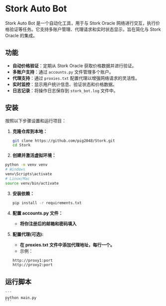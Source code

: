 # Stork Auto Bot

Stork Auto Bot 是一个自动化工具，用于与 Stork Oracle 网络进行交互，执行价格验证等任务。它支持多账户管理、代理请求和实时状态显示，旨在简化与 Stork Oracle 的集成。

## 功能

- **自动价格验证**：定期从 Stork Oracle 获取价格数据并进行验证。
- **多账户支持**：通过 `accounts.py` 文件管理多个账户。
- **代理支持**：通过 `proxies.txt` 配置代理以增强网络请求的灵活性。
- **实时监控**：显示用户统计信息、验证状态和价格数据。
- **日志记录**：将操作日志保存到 `stork_bot.log` 文件中。

## 安装

按照以下步骤设置和运行项目：

1. **克隆仓库到本地：**
   ```bash
   git clone https://github.com/pig2048/Stork.git
   cd Stork
   ```

2. **创建并激活虚拟环境：**
```bash
python -m venv venv
# Windows
venv\Scripts\activate
# Linux/Mac
source venv/bin/activate
```

3. **安装依赖：**
    ```bash
    pip install -r requirements.txt
    ```
4. **配置 accounts.py 文件：**
    - **将你注册后的邮箱和密码填入**

5. **配置代理(可选):**
    - **在 proxies.txt 文件中添加代理地址，每行一个。**
    - 示例：
    ```bash
    http://proxy1:port
    http://proxy2:port
    ```
## 运行脚本

    ```
    python main.py
    ```
